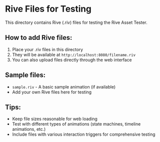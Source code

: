 # Rive Files for Testing

This directory contains Rive (.riv) files for testing the Rive Asset Tester.

## How to add Rive files:

1. Place your .riv files in this directory
2. They will be available at `http://localhost:8080/filename.riv`
3. You can also upload files directly through the web interface

## Sample files:

- `sample.riv` - A basic sample animation (if available)
- Add your own Rive files here for testing

## Tips:

- Keep file sizes reasonable for web loading
- Test with different types of animations (state machines, timeline animations, etc.)
- Include files with various interaction triggers for comprehensive testing 